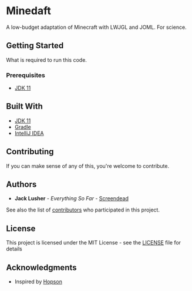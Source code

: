# Minedaft

A low-budget adaptation of Minecraft with LWJGL and JOML. For science.

## Getting Started

What is required to run this code.

### Prerequisites

* [JDK 11](https://www.oracle.com/technetwork/java/javase/downloads/jdk11-downloads-5066655.html)

## Built With

* [JDK 11](https://www.oracle.com/technetwork/java/javase/downloads/jdk11-downloads-5066655.html)
* [Gradle](https://gradle.org/install/)
* [IntelliJ IDEA](https://www.jetbrains.com/idea/download/)

## Contributing

If you can make sense of any of this, you're welcome to contribute. 

## Authors

* **Jack Lusher** - *Everything So Far* - [Screendead](https://github.com/Screendead)

See also the list of [contributors](https://github.com/Screendead/Minedaft/contributors) who participated in this project.

## License

This project is licensed under the MIT License - see the [LICENSE](LICENSE) file for details

## Acknowledgments

* Inspired by [Hopson](https://www.youtube.com/channel/UCeQhZOvNKSBRU0Mdg7V44wA/featured?&ab_channel=Hopson)
